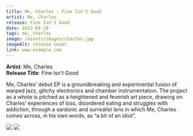 ```yaml
---
title: Me, Charles - Fine Isn't Good
artist: Me, Charles
release: Fine Isn't Good
date: 2023-04-10
tags: me,_charles
image: /assets/images/charles.jpg
imageAlt: release cover
link: www.example.com
---
```


**Artist**: Me, Charles  
**Release Title**: Fine Isn't Good

Me, Charles’ debut EP is a groundbreaking and experimental fusion of warped jazz, glitchy electronics and chamber instrumentation. The project as a whole is pitched as a heightened and feverish art piece, drawing on Charles’ experiences of loss, disordered eating and struggles with addiction, through a sardonic and surrealist lens in which Me, Charles comes across, in his own words, as “a bit of an idiot”.

![](/assets/images/charles.jpg)
![](/assets/images/mecharles_2.webp)